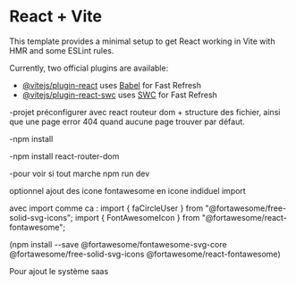 # React + Vite

This template provides a minimal setup to get React working in Vite with HMR and some ESLint rules.

Currently, two official plugins are available:

- [@vitejs/plugin-react](https://github.com/vitejs/vite-plugin-react/blob/main/packages/plugin-react/README.md) uses [Babel](https://babeljs.io/) for Fast Refresh
- [@vitejs/plugin-react-swc](https://github.com/vitejs/vite-plugin-react-swc) uses [SWC](https://swc.rs/) for Fast Refresh

-projet préconfigurer avec react routeur dom + structure des fichier, ainsi que une page error 404 quand aucune page trouver par défaut.

-npm install

-npm install react-router-dom

-pour voir si tout marche npm run dev

optionnel ajout des icone fontawesome
en icone indiduel import
<FontAwesomeIcon icon={faCircleUser} />

avec import comme ca :
import { faCircleUser } from "@fortawesome/free-solid-svg-icons";
import { FontAwesomeIcon } from "@fortawesome/react-fontawesome";

(npm install --save @fortawesome/fontawesome-svg-core @fortawesome/free-solid-svg-icons @fortawesome/react-fontawesome)

Pour ajout le système saas
